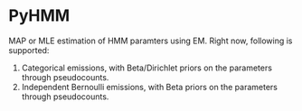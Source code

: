 # PyHMM
MAP or MLE estimation of HMM paramters using EM. Right now, following is supported:
1. Categorical emissions, with Beta/Dirichlet priors on the parameters through pseudocounts.
2. Independent Bernoulli emissions, with Beta priors on the parameters through pseudocounts.

